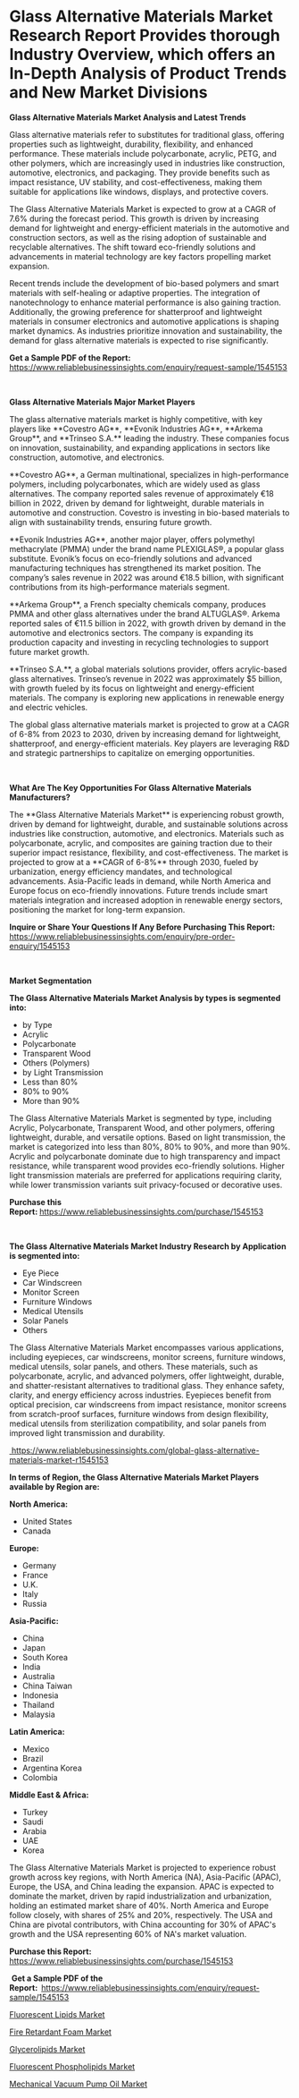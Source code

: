 <p><h1>Glass Alternative Materials Market Research Report Provides thorough Industry Overview, which offers an In-Depth Analysis of Product Trends and New Market Divisions</h1></p><p><strong>Glass Alternative Materials Market Analysis and Latest Trends</strong></p>
<p><p>Glass alternative materials refer to substitutes for traditional glass, offering properties such as lightweight, durability, flexibility, and enhanced performance. These materials include polycarbonate, acrylic, PETG, and other polymers, which are increasingly used in industries like construction, automotive, electronics, and packaging. They provide benefits such as impact resistance, UV stability, and cost-effectiveness, making them suitable for applications like windows, displays, and protective covers.</p><p>The Glass Alternative Materials Market is expected to grow at a CAGR of 7.6% during the forecast period. This growth is driven by increasing demand for lightweight and energy-efficient materials in the automotive and construction sectors, as well as the rising adoption of sustainable and recyclable alternatives. The shift toward eco-friendly solutions and advancements in material technology are key factors propelling market expansion.</p><p>Recent trends include the development of bio-based polymers and smart materials with self-healing or adaptive properties. The integration of nanotechnology to enhance material performance is also gaining traction. Additionally, the growing preference for shatterproof and lightweight materials in consumer electronics and automotive applications is shaping market dynamics. As industries prioritize innovation and sustainability, the demand for glass alternative materials is expected to rise significantly.</p></p>
<p><strong>Get a Sample PDF of the Report:&nbsp;</strong> <a href="https://www.reliablebusinessinsights.com/enquiry/request-sample/1545153?utm_campaign=97&utm_medium=2&utm_source=Github&utm_content=ia&utm_term=26012025&utm_id=glass-alternative-materials">https://www.reliablebusinessinsights.com/enquiry/request-sample/1545153</a></p>
<p>&nbsp;</p>
<p><strong>Glass Alternative Materials Major Market Players</strong></p>
<p><p>The glass alternative materials market is highly competitive, with key players like **Covestro AG**, **Evonik Industries AG**, **Arkema Group**, and **Trinseo S.A.** leading the industry. These companies focus on innovation, sustainability, and expanding applications in sectors like construction, automotive, and electronics.</p><p>**Covestro AG**, a German multinational, specializes in high-performance polymers, including polycarbonates, which are widely used as glass alternatives. The company reported sales revenue of approximately €18 billion in 2022, driven by demand for lightweight, durable materials in automotive and construction. Covestro is investing in bio-based materials to align with sustainability trends, ensuring future growth.</p><p>**Evonik Industries AG**, another major player, offers polymethyl methacrylate (PMMA) under the brand name PLEXIGLAS®, a popular glass substitute. Evonik’s focus on eco-friendly solutions and advanced manufacturing techniques has strengthened its market position. The company’s sales revenue in 2022 was around €18.5 billion, with significant contributions from its high-performance materials segment.</p><p>**Arkema Group**, a French specialty chemicals company, produces PMMA and other glass alternatives under the brand ALTUGLAS®. Arkema reported sales of €11.5 billion in 2022, with growth driven by demand in the automotive and electronics sectors. The company is expanding its production capacity and investing in recycling technologies to support future market growth.</p><p>**Trinseo S.A.**, a global materials solutions provider, offers acrylic-based glass alternatives. Trinseo’s revenue in 2022 was approximately $5 billion, with growth fueled by its focus on lightweight and energy-efficient materials. The company is exploring new applications in renewable energy and electric vehicles.</p><p>The global glass alternative materials market is projected to grow at a CAGR of 6-8% from 2023 to 2030, driven by increasing demand for lightweight, shatterproof, and energy-efficient materials. Key players are leveraging R&D and strategic partnerships to capitalize on emerging opportunities.</p></p>
<p>&nbsp;</p>
<p><strong>What Are The Key Opportunities For Glass Alternative Materials Manufacturers?</strong></p>
<p><p>The **Glass Alternative Materials Market** is experiencing robust growth, driven by demand for lightweight, durable, and sustainable solutions across industries like construction, automotive, and electronics. Materials such as polycarbonate, acrylic, and composites are gaining traction due to their superior impact resistance, flexibility, and cost-effectiveness. The market is projected to grow at a **CAGR of 6-8%** through 2030, fueled by urbanization, energy efficiency mandates, and technological advancements. Asia-Pacific leads in demand, while North America and Europe focus on eco-friendly innovations. Future trends include smart materials integration and increased adoption in renewable energy sectors, positioning the market for long-term expansion.</p></p>
<p><strong>Inquire or Share Your Questions If Any Before Purchasing This Report:</strong> <a href="https://www.reliablebusinessinsights.com/enquiry/pre-order-enquiry/1545153?utm_campaign=97&utm_medium=2&utm_source=Github&utm_content=ia&utm_term=26012025&utm_id=glass-alternative-materials">https://www.reliablebusinessinsights.com/enquiry/pre-order-enquiry/1545153</a></p>
<p>&nbsp;</p>
<p><strong>Market Segmentation</strong></p>
<p><strong>The Glass Alternative Materials Market Analysis by types is segmented into:</strong></p>
<p><ul><li>by Type</li><li>Acrylic</li><li>Polycarbonate</li><li>Transparent Wood</li><li>Others (Polymers)</li><li>by Light Transmission</li><li>Less than 80%</li><li>80% to 90%</li><li>More than 90%</li></ul></p>
<p><p>The Glass Alternative Materials Market is segmented by type, including Acrylic, Polycarbonate, Transparent Wood, and other polymers, offering lightweight, durable, and versatile options. Based on light transmission, the market is categorized into less than 80%, 80% to 90%, and more than 90%. Acrylic and polycarbonate dominate due to high transparency and impact resistance, while transparent wood provides eco-friendly solutions. Higher light transmission materials are preferred for applications requiring clarity, while lower transmission variants suit privacy-focused or decorative uses.</p></p>
<p><strong>Purchase this Report:&nbsp;</strong><a href="https://www.reliablebusinessinsights.com/purchase/1545153?utm_campaign=97&utm_medium=2&utm_source=Github&utm_content=ia&utm_term=26012025&utm_id=glass-alternative-materials">https://www.reliablebusinessinsights.com/purchase/1545153</a></p>
<p>&nbsp;</p>
<p><strong>The Glass Alternative Materials Market Industry Research by Application is segmented into:</strong></p>
<p><ul><li>Eye Piece</li><li>Car Windscreen</li><li>Monitor Screen</li><li>Furniture Windows</li><li>Medical Utensils</li><li>Solar Panels</li><li>Others</li></ul></p>
<p><p>The Glass Alternative Materials Market encompasses various applications, including eyepieces, car windscreens, monitor screens, furniture windows, medical utensils, solar panels, and others. These materials, such as polycarbonate, acrylic, and advanced polymers, offer lightweight, durable, and shatter-resistant alternatives to traditional glass. They enhance safety, clarity, and energy efficiency across industries. Eyepieces benefit from optical precision, car windscreens from impact resistance, monitor screens from scratch-proof surfaces, furniture windows from design flexibility, medical utensils from sterilization compatibility, and solar panels from improved light transmission and durability.</p></p>
<p><a href="https://www.reliablebusinessinsights.com/global-glass-alternative-materials-market-r1545153?utm_campaign=97&utm_medium=2&utm_source=Github&utm_content=ia&utm_term=26012025&utm_id=glass-alternative-materials">&nbsp;https://www.reliablebusinessinsights.com/global-glass-alternative-materials-market-r1545153</a></p>
<p><strong>In terms of Region, the Glass Alternative Materials Market Players available by Region are:</strong></p>
<p>
    <p> <strong> North America: </strong>
        <ul>
            <li>United States</li>
            <li>Canada</li>
        </ul>
        </p> 
    <p> <strong> Europe: </strong>
        <ul>
            <li>Germany</li>
            <li>France</li>
            <li>U.K.</li>
            <li>Italy</li>
            <li>Russia</li>
        </ul>
        </p> 
    <p> <strong> Asia-Pacific: </strong>
        <ul>
            <li>China</li>
            <li>Japan</li>
            <li>South Korea</li>
            <li>India</li>
            <li>Australia</li>
            <li>China Taiwan</li>
            <li>Indonesia</li>
            <li>Thailand</li>
            <li>Malaysia</li>
        </ul>
        </p> 
    <p> <strong> Latin America: </strong>
        <ul>
            <li>Mexico</li>
            <li>Brazil</li>
            <li>Argentina Korea</li>
            <li>Colombia</li>
        </ul>
        </p> 
    <p> <strong> Middle East & Africa: </strong>
        <ul>
            <li>Turkey</li>
            <li>Saudi</li>
            <li>Arabia</li>
            <li>UAE</li>
            <li>Korea</li>
        </ul>
    </p>
    </p>
<p><p>The Glass Alternative Materials Market is projected to experience robust growth across key regions, with North America (NA), Asia-Pacific (APAC), Europe, the USA, and China leading the expansion. APAC is expected to dominate the market, driven by rapid industrialization and urbanization, holding an estimated market share of 40%. North America and Europe follow closely, with shares of 25% and 20%, respectively. The USA and China are pivotal contributors, with China accounting for 30% of APAC's growth and the USA representing 60% of NA's market valuation.</p></p>
<p><strong>Purchase this Report: </strong><a href="https://www.reliablebusinessinsights.com/purchase/1545153?utm_campaign=97&utm_medium=2&utm_source=Github&utm_content=ia&utm_term=26012025&utm_id=glass-alternative-materials">https://www.reliablebusinessinsights.com/purchase/1545153</a></p>
<p>&nbsp;<strong>Get a Sample PDF of the Report:&nbsp;&nbsp;</strong><a href="https://www.reliablebusinessinsights.com/enquiry/request-sample/1545153?utm_campaign=97&utm_medium=2&utm_source=Github&utm_content=ia&utm_term=26012025&utm_id=glass-alternative-materials">https://www.reliablebusinessinsights.com/enquiry/request-sample/1545153</a></p>
<p><strong></strong></p>
<p><p><a href="https://github.com/saoutiguarro/Market-Research-Report-List-1/blob/main/fluorescent-lipids-market.md?utm_campaign=97&utm_medium=2&utm_source=Github&utm_content=ia&utm_term=26012025&utm_id=glass-alternative-materials">Fluorescent Lipids Market</a></p><p><a href="https://github.com/giblydirani3/Market-Research-Report-List-1/blob/main/fire-retardant-foam-market.md?utm_campaign=97&utm_medium=2&utm_source=Github&utm_content=ia&utm_term=26012025&utm_id=glass-alternative-materials">Fire Retardant Foam Market</a></p><p><a href="https://github.com/voigttyagi/Market-Research-Report-List-1/blob/main/glycerolipids-market.md?utm_campaign=97&utm_medium=2&utm_source=Github&utm_content=ia&utm_term=26012025&utm_id=glass-alternative-materials">Glycerolipids Market</a></p><p><a href="https://github.com/jenithschijf/Market-Research-Report-List-1/blob/main/fluorescent-phospholipids-market.md?utm_campaign=97&utm_medium=2&utm_source=Github&utm_content=ia&utm_term=26012025&utm_id=glass-alternative-materials">Fluorescent Phospholipids Market</a></p><p><a href="https://github.com/daphnyvashdi/Market-Research-Report-List-1/blob/main/mechanical-vacuum-pump-oil-market.md?utm_campaign=97&utm_medium=2&utm_source=Github&utm_content=ia&utm_term=26012025&utm_id=glass-alternative-materials">Mechanical Vacuum Pump Oil Market</a></p></p>